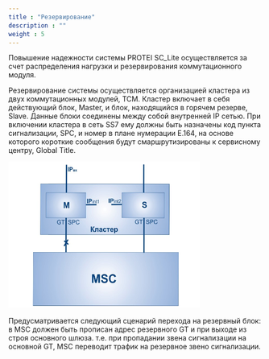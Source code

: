```yaml
---
title : "Резервирование"
description : ""
weight : 5
---
```


Повышение надежности системы PROTEI SC_Lite осуществляется за счет распределения нагрузки и резервирования коммутационного модуля.

Резервирование системы осуществляется организацией кластера из двух коммутационных модулей, TCM. Кластер включает в себя действующий блок, Master, и блок, находящийся в горячем резерве, Slave. Данные блоки соединены между собой внутренней IP сетью. При включении кластера в сеть SS7 ему должны быть назначены код пункта сигнализации, SPC, и номер в плане нумерации E.164, на основе которого короткие сообщения будут смаршрутизированы к сервисному центру, Global Title.

![Схема резервирования](/SC_Lite/desc/scl_reservation.png)

Предусматривается следующий сценарий перехода на резервный блок: в MSC должен быть прописан адрес резервного GT и при выходе из строя основного шлюза. т.е. при пропадании звена сигнализации на основной GT, MSC переводит трафик на резервное звено сигнализации.
